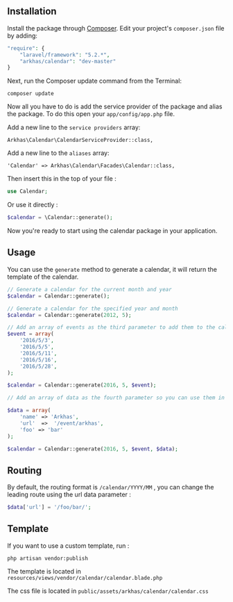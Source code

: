 ## Installation

Install the package through [Composer](http://getcomposer.org/). Edit your project's `composer.json` file by adding:

```php
"require": {
	"laravel/framework": "5.2.*",
	"arkhas/calendar": "dev-master"
}
```

Next, run the Composer update command from the Terminal:

    composer update

Now all you have to do is add the service provider of the package and alias the package. To do this open your `app/config/app.php` file.

Add a new line to the `service providers` array:

	Arkhas\Calendar\CalendarServiceProvider::class,

Add a new line to the `aliases` array:

	'Calendar' => Arkhas\Calendar\Facades\Calendar::class,

Then insert this in the top of your file :

```php
use Calendar;
```
Or use it directly :
```php
$calendar = \Calendar::generate();
```

Now you're ready to start using the calendar package in your application.


## Usage

You can use the `generate` method to generate a calendar, it will return the template of the calendar.

```php
// Generate a calendar for the current month and year
$calendar = Calendar::generate();

// Generate a calendar for the specified year and month
$calendar = Calendar::generate(2012, 5);

// Add an array of events as the third parameter to add them to the calendar (YYYY/MM/DD), 
$event = array(
	'2016/5/3',
	'2016/5/5',
	'2016/5/11',
	'2016/5/16',
	'2016/5/28',
);

$calendar = Calendar::generate(2016, 5, $event);

// Add an array of data as the fourth parameter so you can use them in the view :

$data = array(
	'name' => 'Arkhas',
	'url'  =>  '/event/arkhas',
	'foo' => 'bar'
);

$calendar = Calendar::generate(2016, 5, $event, $data);
```
## Routing

By default, the routing format is `/calendar/YYYY/MM` , you can change the leading route using the url data parameter :

```php
$data['url'] = '/foo/bar/';
```

## Template

If you want to use a custom template, run :
	
	php artisan vendor:publish

The template is located in `resources/views/vendor/calendar/calendar.blade.php`

The css file is located in `public/assets/arkhas/calendar/calendar.css`


